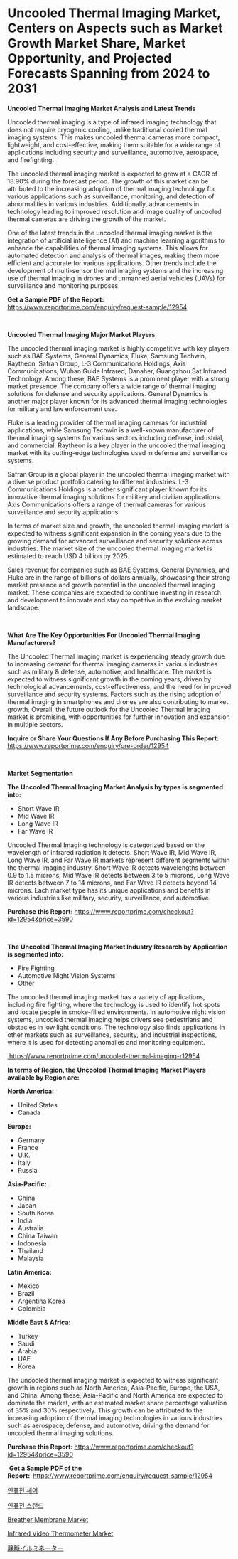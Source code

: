 <p><h1>Uncooled Thermal Imaging Market, Centers on Aspects such as Market Growth Market Share, Market Opportunity, and Projected Forecasts Spanning from 2024 to 2031</h1></p><p><strong>Uncooled Thermal Imaging Market Analysis and Latest Trends</strong></p>
<p><p>Uncooled thermal imaging is a type of infrared imaging technology that does not require cryogenic cooling, unlike traditional cooled thermal imaging systems. This makes uncooled thermal cameras more compact, lightweight, and cost-effective, making them suitable for a wide range of applications including security and surveillance, automotive, aerospace, and firefighting.</p><p>The uncooled thermal imaging market is expected to grow at a CAGR of 18.90% during the forecast period. The growth of this market can be attributed to the increasing adoption of thermal imaging technology for various applications such as surveillance, monitoring, and detection of abnormalities in various industries. Additionally, advancements in technology leading to improved resolution and image quality of uncooled thermal cameras are driving the growth of the market.</p><p>One of the latest trends in the uncooled thermal imaging market is the integration of artificial intelligence (AI) and machine learning algorithms to enhance the capabilities of thermal imaging systems. This allows for automated detection and analysis of thermal images, making them more efficient and accurate for various applications. Other trends include the development of multi-sensor thermal imaging systems and the increasing use of thermal imaging in drones and unmanned aerial vehicles (UAVs) for surveillance and monitoring purposes.</p></p>
<p><strong>Get a Sample PDF of the Report:&nbsp;</strong> <a href="https://www.reportprime.com/enquiry/request-sample/12954">https://www.reportprime.com/enquiry/request-sample/12954</a></p>
<p>&nbsp;</p>
<p><strong>Uncooled Thermal Imaging Major Market Players</strong></p>
<p><p>The uncooled thermal imaging market is highly competitive with key players such as BAE Systems, General Dynamics, Fluke, Samsung Techwin, Raytheon, Safran Group, L-3 Communications Holdings, Axis Communications, Wuhan Guide Infrared, Danaher, Guangzhou Sat Infrared Technology. Among these, BAE Systems is a prominent player with a strong market presence. The company offers a wide range of thermal imaging solutions for defense and security applications. General Dynamics is another major player known for its advanced thermal imaging technologies for military and law enforcement use.</p><p>Fluke is a leading provider of thermal imaging cameras for industrial applications, while Samsung Techwin is a well-known manufacturer of thermal imaging systems for various sectors including defense, industrial, and commercial. Raytheon is a key player in the uncooled thermal imaging market with its cutting-edge technologies used in defense and surveillance systems.</p><p>Safran Group is a global player in the uncooled thermal imaging market with a diverse product portfolio catering to different industries. L-3 Communications Holdings is another significant player known for its innovative thermal imaging solutions for military and civilian applications. Axis Communications offers a range of thermal cameras for various surveillance and security applications.</p><p>In terms of market size and growth, the uncooled thermal imaging market is expected to witness significant expansion in the coming years due to the growing demand for advanced surveillance and security solutions across industries. The market size of the uncooled thermal imaging market is estimated to reach USD 4 billion by 2025.</p><p>Sales revenue for companies such as BAE Systems, General Dynamics, and Fluke are in the range of billions of dollars annually, showcasing their strong market presence and growth potential in the uncooled thermal imaging market. These companies are expected to continue investing in research and development to innovate and stay competitive in the evolving market landscape.</p></p>
<p>&nbsp;</p>
<p><strong>What Are The Key Opportunities For Uncooled Thermal Imaging Manufacturers?</strong></p>
<p><p>The Uncooled Thermal Imaging market is experiencing steady growth due to increasing demand for thermal imaging cameras in various industries such as military & defense, automotive, and healthcare. The market is expected to witness significant growth in the coming years, driven by technological advancements, cost-effectiveness, and the need for improved surveillance and security systems. Factors such as the rising adoption of thermal imaging in smartphones and drones are also contributing to market growth. Overall, the future outlook for the Uncooled Thermal Imaging market is promising, with opportunities for further innovation and expansion in multiple sectors.</p></p>
<p><strong>Inquire or Share Your Questions If Any Before Purchasing This Report:</strong> <a href="https://www.reportprime.com/enquiry/pre-order/12954">https://www.reportprime.com/enquiry/pre-order/12954</a></p>
<p>&nbsp;</p>
<p><strong>Market Segmentation</strong></p>
<p><strong>The Uncooled Thermal Imaging Market Analysis by types is segmented into:</strong></p>
<p><ul><li>Short Wave IR</li><li>Mid Wave IR</li><li>Long Wave IR</li><li>Far Wave IR</li></ul></p>
<p><p>Uncooled Thermal Imaging technology is categorized based on the wavelength of infrared radiation it detects. Short Wave IR, Mid Wave IR, Long Wave IR, and Far Wave IR markets represent different segments within the thermal imaging industry. Short Wave IR detects wavelengths between 0.9 to 1.5 microns, Mid Wave IR detects between 3 to 5 microns, Long Wave IR detects between 7 to 14 microns, and Far Wave IR detects beyond 14 microns. Each market type has its unique applications and benefits in various industries like military, security, surveillance, and automotive.</p></p>
<p><strong>Purchase this Report:&nbsp;</strong><a href="https://www.reportprime.com/checkout?id=12954&price=3590">https://www.reportprime.com/checkout?id=12954&price=3590</a></p>
<p>&nbsp;</p>
<p><strong>The Uncooled Thermal Imaging Market Industry Research by Application is segmented into:</strong></p>
<p><ul><li>Fire Fighting</li><li>Automotive Night Vision Systems</li><li>Other</li></ul></p>
<p><p>The uncooled thermal imaging market has a variety of applications, including fire fighting, where the technology is used to identify hot spots and locate people in smoke-filled environments. In automotive night vision systems, uncooled thermal imaging helps drivers see pedestrians and obstacles in low light conditions. The technology also finds applications in other markets such as surveillance, security, and industrial inspections, where it is used for detecting anomalies and monitoring equipment.</p></p>
<p><a href="https://www.reportprime.com/uncooled-thermal-imaging-r12954">&nbsp;https://www.reportprime.com/uncooled-thermal-imaging-r12954</a></p>
<p><strong>In terms of Region, the Uncooled Thermal Imaging Market Players available by Region are:</strong></p>
<p>
    <p> <strong> North America: </strong>
        <ul>
            <li>United States</li>
            <li>Canada</li>
        </ul>
        </p> 
    <p> <strong> Europe: </strong>
        <ul>
            <li>Germany</li>
            <li>France</li>
            <li>U.K.</li>
            <li>Italy</li>
            <li>Russia</li>
        </ul>
        </p> 
    <p> <strong> Asia-Pacific: </strong>
        <ul>
            <li>China</li>
            <li>Japan</li>
            <li>South Korea</li>
            <li>India</li>
            <li>Australia</li>
            <li>China Taiwan</li>
            <li>Indonesia</li>
            <li>Thailand</li>
            <li>Malaysia</li>
        </ul>
        </p> 
    <p> <strong> Latin America: </strong>
        <ul>
            <li>Mexico</li>
            <li>Brazil</li>
            <li>Argentina Korea</li>
            <li>Colombia</li>
        </ul>
        </p> 
    <p> <strong> Middle East & Africa: </strong>
        <ul>
            <li>Turkey</li>
            <li>Saudi</li>
            <li>Arabia</li>
            <li>UAE</li>
            <li>Korea</li>
        </ul>
    </p>
    </p>
<p><p>The uncooled thermal imaging market is expected to witness significant growth in regions such as North America, Asia-Pacific, Europe, the USA, and China. Among these, Asia-Pacific and North America are expected to dominate the market, with an estimated market share percentage valuation of 35% and 30% respectively. This growth can be attributed to the increasing adoption of thermal imaging technologies in various industries such as aerospace, defense, and automotive, driving the demand for uncooled thermal imaging solutions.</p></p>
<p><strong>Purchase this Report: </strong><a href="https://www.reportprime.com/checkout?id=12954&price=3590">https://www.reportprime.com/checkout?id=12954&price=3590</a></p>
<p>&nbsp;<strong>Get a Sample PDF of the Report:&nbsp;&nbsp;</strong><a href="https://www.reportprime.com/enquiry/request-sample/12954">https://www.reportprime.com/enquiry/request-sample/12954</a></p>
<p><strong></strong></p>
<p><p><a href="https://github.com/Elenrrera7685/Market-Research-Report-List-1/blob/main/829519919187.md">인퓨전 체어</a></p><p><a href="https://github.com/sammyUltyylrich9067856/Market-Research-Report-List-1/blob/main/345048219188.md">인퓨전 스탠드</a></p><p><a href="https://fuschia-pecorino-a6d.notion.site/Breather-Membrane-Market-Analysis-and-Market-Size-Global-Industry-Overview-Market-Segmentation-and-249e939e2c714316848926ad62234109">Breather Membrane Market</a></p><p><a href="https://view.publitas.com/reportprime-1/infrared-video-thermometer-market-research-report-the-key-to-successful-business-strategy-forecasted-for-period-from-2024-2031/">Infrared Video Thermometer Market</a></p><p><a href="https://github.com/ReyesKohler20231/Market-Research-Report-List-1/blob/main/564762820740.md">静脈イルミネーター</a></p></p>